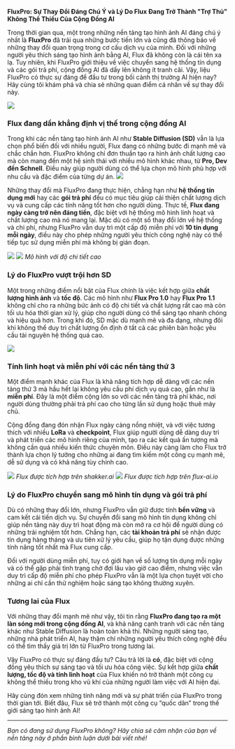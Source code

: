 **FluxPro: Sự Thay Đổi Đáng Chú Ý và Lý Do Flux Đang Trở Thành "Trợ Thủ" Không Thể Thiếu Của Cộng Đồng AI**

Trong thời gian qua, một trong những nền tảng tạo hình ảnh AI đáng chú ý nhất là **FluxPro** đã trải qua những bước tiến lớn và cũng đã thông báo về những thay đổi quan trọng trong cơ cấu dịch vụ của mình. Đối với những người yêu thích sáng tạo hình ảnh bằng AI, Flux đã không còn là cái tên xa lạ. Tuy nhiên, khi FluxPro giới thiệu về việc chuyển sang hệ thống tín dụng và các gói trả phí, cộng đồng AI đã dấy lên không ít tranh cãi. Vậy, liệu FluxPro có thực sự đáng để đầu tư trong bối cảnh thị trường AI hiện nay? Hãy cùng tôi khám phá và chia sẻ những quan điểm cá nhân về sự thay đổi này.

![](https://r2.fluxpro.art/cm36ocvpi000qkcr8pt8fqsjp/0.webp)

### Flux đang dần khẳng định vị thế trong cộng đồng AI

Trong khi các nền tảng tạo hình ảnh AI như **Stable Diffusion (SD)** vẫn là lựa chọn phổ biến đối với nhiều người, Flux đang có những bước đi mạnh mẽ và chắc chắn hơn. FluxPro không chỉ đơn thuần tạo ra hình ảnh chất lượng cao mà còn mang đến một hệ sinh thái với nhiều mô hình khác nhau, từ **Pro, Dev đến Schnell**. Điều này giúp người dùng có thể lựa chọn mô hình phù hợp với nhu cầu và đặc điểm của từng dự án.
![](https://beebom.com/wp-content/uploads/2024/09/train-a-flux-lora-model.jpg?w=1250&quality=75)

Những thay đổi mà FluxPro đang thực hiện, chẳng hạn như **hệ thống tín dụng mới** hay các **gói trả phí** đều có mục tiêu giúp cải thiện chất lượng dịch vụ và cung cấp các tính năng tốt hơn cho người dùng. Thực tế, **Flux đang ngày càng trở nên đáng tiền**, đặc biệt với hệ thống mô hình linh hoạt và chất lượng cao mà nó mang lại. Mặc dù có một số thay đổi lớn về hệ thống và chi phí, nhưng FluxPro vẫn duy trì một cấp độ miễn phí với **10 tín dụng mỗi ngày**, điều này cho phép những người yêu thích công nghệ này có thể tiếp tục sử dụng miễn phí mà không bị gián đoạn.

![](https://varoriya.sgp1.cdn.digitaloceanspaces.com/2024/08/04/flux-compare.jpg)
![](https://preview.redd.it/flux-model-comparison-v0-fxphxey8g8md1.png?auto=webp&s=aaf7c9ac22f376d3845ab47c6aa83d743ae5cfc1)
*Mô hình với độ chi tiết cao*

### Lý do FluxPro vượt trội hơn SD

Một trong những điểm nổi bật của Flux chính là việc kết hợp giữa **chất lượng hình ảnh** và **tốc độ**. Các mô hình như **Flux Pro 1.0** hay **Flux Pro 1.1** không chỉ cho ra những bức ảnh có độ chi tiết và chất lượng rất cao mà còn tối ưu hóa thời gian xử lý, giúp cho người dùng có thể sáng tạo nhanh chóng và hiệu quả hơn. Trong khi đó, SD mặc dù mạnh mẽ và đa dạng, nhưng đôi khi không thể duy trì chất lượng ổn định ở tất cả các phiên bản hoặc yêu cầu tài nguyên hệ thống quá cao.

![](https://miro.medium.com/v2/resize:fit:630/0*c5FNgE0eFCKZ7JJT)

### Tính linh hoạt và miễn phí với các nền tảng thứ 3

Một điểm mạnh khác của Flux là khả năng tích hợp dễ dàng với các nền tảng thứ 3 mà hầu hết lại không yêu cầu phí dịch vụ quá cao, gần như là **miễn phí**. Đây là một điểm cộng lớn so với các nền tảng trả phí khác, nơi người dùng thường phải trả phí cao cho từng lần sử dụng hoặc thuê máy chủ.

Cộng đồng đang đón nhận Flux ngày càng nồng nhiệt, và với việc tương thích với nhiều **LoRa** và **checkpoint**, Flux giúp người dùng dễ dàng duy trì và phát triển các mô hình riêng của mình, tạo ra các kết quả ấn tượng mà không cần quá nhiều kiến thức chuyên môn. Điều này càng làm cho Flux trở thành lựa chọn lý tưởng cho những ai đang tìm kiếm một công cụ mạnh mẽ, dễ sử dụng và có khả năng tùy chỉnh cao.

![](https://i.ytimg.com/vi/UTVSVbXcvi0/hqdefault.jpg)
*Flux được tích hợp trên shakker.ai*
![](https://flux-ai.io/home/tools/flux-ai-anime-generator.webp)
*Flux được tích hợp trên flux-ai.io*

### Lý do FluxPro chuyển sang mô hình tín dụng và gói trả phí

Dù có những thay đổi lớn, nhưng FluxPro vẫn giữ được tính **bền vững** và cam kết cải tiến dịch vụ. Sự chuyển đổi sang mô hình tín dụng không chỉ giúp nền tảng này duy trì hoạt động mà còn mở ra cơ hội để người dùng có những trải nghiệm tốt hơn. Chẳng hạn, các **tài khoản trả phí** sẽ nhận được tín dụng hàng tháng và ưu tiên xử lý yêu cầu, giúp họ tận dụng được những tính năng tốt nhất mà Flux cung cấp.

Đối với người dùng miễn phí, tuy có giới hạn về số lượng tín dụng mỗi ngày và có thể gặp phải tình trạng chờ đợi lâu vào giờ cao điểm, nhưng việc vẫn duy trì cấp độ miễn phí cho phép FluxPro vẫn là một lựa chọn tuyệt vời cho những ai chỉ cần thử nghiệm hoặc sáng tạo không thường xuyên.

### Tương lai của Flux

Với những thay đổi mạnh mẽ như vậy, tôi tin rằng **FluxPro đang tạo ra một làn sóng mới trong cộng đồng AI**, và khả năng cạnh tranh với các nền tảng khác như Stable Diffusion là hoàn toàn khả thi. Những người sáng tạo, những nhà phát triển AI, hay thậm chí những người yêu thích công nghệ đều có thể tìm thấy giá trị lớn từ FluxPro trong tương lai.

Vậy FluxPro có thực sự đáng đầu tư? Câu trả lời là **có**, đặc biệt với cộng đồng yêu thích sự sáng tạo và tối ưu hóa công việc. Sự kết hợp giữa **chất lượng, tốc độ và tính linh hoạt** của Flux khiến nó trở thành một công cụ không thể thiếu trong kho vũ khí của những người làm việc với AI hiện đại.

Hãy cùng đón xem những tính năng mới và sự phát triển của FluxPro trong thời gian tới. Biết đâu, Flux sẽ trở thành một công cụ “quốc dân” trong thế giới sáng tạo hình ảnh AI!

---

*Bạn có đang sử dụng FluxPro không? Hãy chia sẻ cảm nhận của bạn về nền tảng này ở phần bình luận dưới bài viết nhé!*